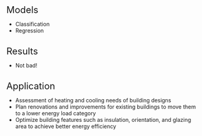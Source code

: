 <font size="5">Models</font>
* Classification
* Regression<br><br>

<font size="5">Results</font><br>
* Not bad!<br><br>

<font size="5">Application</font>
* Assessment of heating and cooling needs of building designs
* Plan renovations and improvements for existing buildings to move them to a lower energy load category
* Optimize building features such as insulation, orientation, and glazing area to achieve better energy efficiency<br><br>
